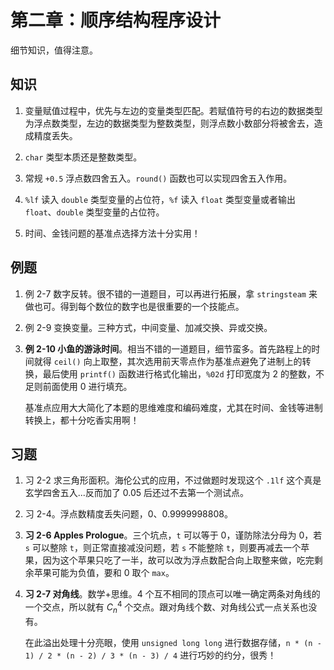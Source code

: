 # 第二章：顺序结构程序设计

细节知识，值得注意。

## 知识

1. 变量赋值过程中，优先与左边的变量类型匹配。若赋值符号的右边的数据类型为浮点数类型，左边的数据类型为整数类型，则浮点数小数部分将被舍去，造成精度丢失。

2. `char` 类型本质还是整数类型。

3. 常规 `+0.5` 浮点数四舍五入。`round()` 函数也可以实现四舍五入作用。

4. `%lf` 读入 `double` 类型变量的占位符，`%f` 读入 `float` 类型变量或者输出 `float`、`double` 类型变量的占位符。

5. 时间、金钱问题的基准点选择方法十分实用！

## 例题

1. 例 2-7 数字反转。很不错的一道题目，可以再进行拓展，拿 `stringsteam` 来做也可。得到每个数位的数字也是很重要的一个技能点。

2. 例 2-9 变换变量。三种方式，中间变量、加减交换、异或交换。

3. **例 2-10 小鱼的游泳时间**。相当不错的一道题目，细节蛮多。首先路程上的时间就得 `ceil()` 向上取整，其次选用前天零点作为基准点避免了进制上的转换，最后使用 `printf()` 函数进行格式化输出，`%02d` 打印宽度为 2 的整数，不足则前面使用 0 进行填充。

    基准点应用大大简化了本题的思维难度和编码难度，尤其在时间、金钱等进制转换上，都十分吃香实用啊！

## 习题

1. 习 2-2 求三角形面积。海伦公式的应用，不过做题时发现这个 `.1lf` 这个真是玄学四舍五入...反而加了 0.05 后还过不去第一个测试点。

2. 习 2-4。浮点数精度丢失问题，0、0.9999998808。

3. **习 2-6 Apples Prologue**。三个坑点，`t` 可以等于 0，谨防除法分母为 0，若 `s` 可以整除 `t`，则正常直接减没问题，若 `s` 不能整除 `t`，则要再减去一个苹果，因为这个苹果只吃了一半，故可以改为浮点数配合向上取整来做，吃完剩余苹果可能为负值，要和 0 取个 `max`。

4. **习 2-7 对角线**。数学+思维。4 个互不相同的顶点可以唯一确定两条对角线的一个交点，所以就有 $C_n^4$ 个交点。跟对角线个数、对角线公式一点关系也没有。

    在此溢出处理十分亮眼，使用 `unsigned long long` 进行数据存储，`n * (n - 1) / 2 * (n - 2) / 3 * (n - 3) / 4` 进行巧妙的约分，很秀！
    
    